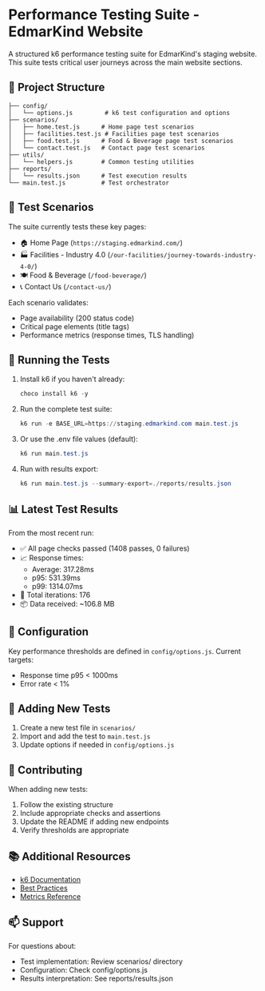 # Performance Testing Suite - EdmarKind Website

A structured k6 performance testing suite for EdmarKind's staging website. This suite tests critical user journeys across the main website sections.

## 📁 Project Structure

```
├── config/
│   └── options.js         # k6 test configuration and options
├── scenarios/
│   ├── home.test.js      # Home page test scenarios
│   ├── facilities.test.js # Facilities page test scenarios
│   ├── food.test.js      # Food & Beverage page test scenarios
│   └── contact.test.js   # Contact page test scenarios
├── utils/
│   └── helpers.js        # Common testing utilities
├── reports/
│   └── results.json      # Test execution results
└── main.test.js          # Test orchestrator
```

## 🎯 Test Scenarios

The suite currently tests these key pages:
- 🏠 Home Page (`https://staging.edmarkind.com/`)
- 🏭 Facilities - Industry 4.0 (`/our-facilities/journey-towards-industry-4-0/`)
- 🍽️ Food & Beverage (`/food-beverage/`)
- 📞 Contact Us (`/contact-us/`)

Each scenario validates:
- Page availability (200 status code)
- Critical page elements (title tags)
- Performance metrics (response times, TLS handling)

## 🚀 Running the Tests

1. Install k6 if you haven't already:
   ```powershell
   choco install k6 -y
   ```

2. Run the complete test suite:
   ```powershell
   k6 run -e BASE_URL=https://staging.edmarkind.com main.test.js
   ```

3. Or use the .env file values (default):
   ```powershell
   k6 run main.test.js
   ```

4. Run with results export:
   ```powershell
   k6 run main.test.js --summary-export=./reports/results.json
   ```

## 📊 Latest Test Results

From the most recent run:
- ✅ All page checks passed (1408 passes, 0 failures)
- 📈 Response times:
  - Average: 317.28ms
  - p95: 531.39ms
  - p99: 1314.07ms
- 🔄 Total iterations: 176
- 📦 Data received: ~106.8 MB

## 🔧 Configuration

Key performance thresholds are defined in `config/options.js`. Current targets:
- Response time p95 < 1000ms
- Error rate < 1%

## 📝 Adding New Tests

1. Create a new test file in `scenarios/`
2. Import and add the test to `main.test.js`
3. Update options if needed in `config/options.js`

## 🤝 Contributing

When adding new tests:
1. Follow the existing structure
2. Include appropriate checks and assertions
3. Update the README if adding new endpoints
4. Verify thresholds are appropriate

## 📚 Additional Resources

- [k6 Documentation](https://k6.io/docs/)
- [Best Practices](https://k6.io/docs/testing-guides/api-load-testing/)
- [Metrics Reference](https://k6.io/docs/using-k6/metrics/)

## 📫 Support

For questions about:
- Test implementation: Review scenarios/ directory
- Configuration: Check config/options.js
- Results interpretation: See reports/results.json